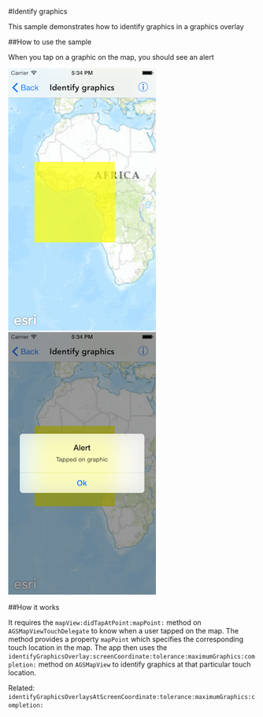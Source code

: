 #Identify graphics

This sample demonstrates how to identify graphics in a graphics overlay

##How to use the sample

When you tap on a graphic on the map, you should see an alert

![](image1.png)
![](image2.png)

##How it works

It requires the `mapView:didTapAtPoint:mapPoint:` method on `AGSMapViewTouchDelegate` to know when a user tapped on the map. The method provides a property `mapPoint` which specifies the corresponding touch location in the map. The app then uses the `identifyGraphicsOverlay:screenCoordinate:tolerance:maximumGraphics:completion:` method on `AGSMapView` to identify graphics at that particular touch location.

Related: `identifyGraphicsOverlaysAtScreenCoordinate:tolerance:maximumGraphics:completion:`



